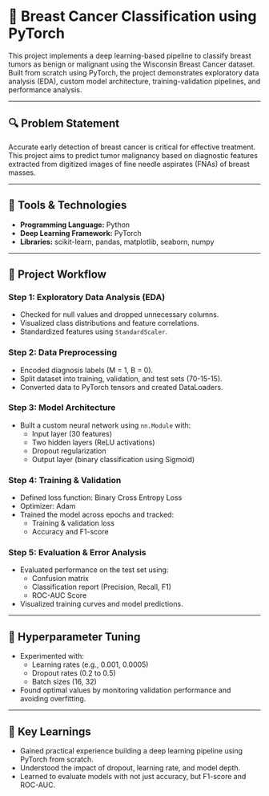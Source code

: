 # 🧠 Breast Cancer Classification using PyTorch

This project implements a deep learning-based pipeline to classify breast tumors as benign or malignant using the Wisconsin Breast Cancer dataset. Built from scratch using PyTorch, the project demonstrates exploratory data analysis (EDA), custom model architecture, training-validation pipelines, and performance analysis.

---

## 🔍 Problem Statement

Accurate early detection of breast cancer is critical for effective treatment. This project aims to predict tumor malignancy based on diagnostic features extracted from digitized images of fine needle aspirates (FNAs) of breast masses.

---

## 🧰 Tools & Technologies

- **Programming Language:** Python
- **Deep Learning Framework:** PyTorch
- **Libraries:** scikit-learn, pandas, matplotlib, seaborn, numpy

---
## 🔧 Project Workflow

### Step 1: Exploratory Data Analysis (EDA)
- Checked for null values and dropped unnecessary columns.
- Visualized class distributions and feature correlations.
- Standardized features using `StandardScaler`.

### Step 2: Data Preprocessing
- Encoded diagnosis labels (M = 1, B = 0).
- Split dataset into training, validation, and test sets (70-15-15).
- Converted data to PyTorch tensors and created DataLoaders.

### Step 3: Model Architecture
- Built a custom neural network using `nn.Module` with:
  - Input layer (30 features)
  - Two hidden layers (ReLU activations)
  - Dropout regularization
  - Output layer (binary classification using Sigmoid)

### Step 4: Training & Validation
- Defined loss function: Binary Cross Entropy Loss
- Optimizer: Adam
- Trained the model across epochs and tracked:
  - Training & validation loss
  - Accuracy and F1-score

### Step 5: Evaluation & Error Analysis
- Evaluated performance on the test set using:
  - Confusion matrix
  - Classification report (Precision, Recall, F1)
  - ROC-AUC Score
- Visualized training curves and model predictions.

---

## 🔁 Hyperparameter Tuning

- Experimented with:
  - Learning rates (e.g., 0.001, 0.0005)
  - Dropout rates (0.2 to 0.5)
  - Batch sizes (16, 32)
- Found optimal values by monitoring validation performance and avoiding overfitting.

---

## 📌 Key Learnings

- Gained practical experience building a deep learning pipeline using PyTorch from scratch.
- Understood the impact of dropout, learning rate, and model depth.
- Learned to evaluate models with not just accuracy, but F1-score and ROC-AUC.



